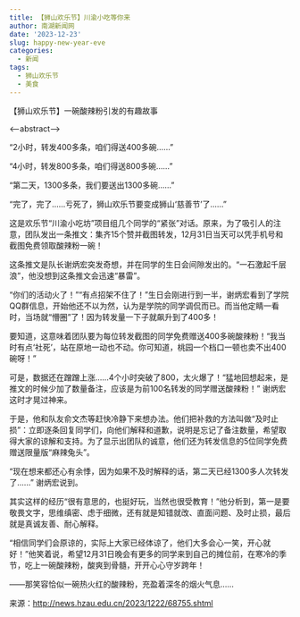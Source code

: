 ```yaml
---
title: 【狮山欢乐节】川渝小吃等你来
author: 南湖新闻网
date: '2023-12-23'
slug: happy-new-year-eve
categories:
  - 新闻
tags:
  - 狮山欢乐节
  - 美食
---
```


【狮山欢乐节】一碗酸辣粉引发的有趣故事

<--abstract-->

“2小时，转发400多条，咱们得送400多碗……”

“4小时，转发800多条，咱们得送800多碗……”

“第二天，1300多条，我们要送出1300多碗……”

“完了，完了……亏死了，狮山欢乐节要变成狮山‘慈善节’了……”

这是欢乐节“川渝小吃坊”项目组几个同学的“紧张”对话。原来，为了吸引人的注意，团队发出一条推文：集齐15个赞并截图转发，12月31日当天可以凭手机号和截图免费领取酸辣粉一碗！

这条推文是队长谢炳宏突发奇想，并在同学的生日会间隙发出的。“一石激起千层浪”，他没想到这条推文会迅速“暴雷”。

“你们的活动火了！”“有点招架不住了！”生日会刚进行到一半，谢炳宏看到了学院QQ群信息，开始他还不以为然，认为是学院的同学调侃而已。而当他定睛一看时，当场就“懵圈”了！因为转发量一下子就飙升到了400多！

要知道，这意味着团队要为每位转发截图的同学免费赠送400多碗酸辣粉！“我当时有点‘社死’，站在原地一动也不动。你可知道，桃园一个档口一顿也卖不出400碗呀！”

可是，数据还在蹭蹭上涨……4个小时突破了800，太火爆了！“猛地回想起来，是推文的时候少加了数量备注，应该是为前100名转发的同学赠送酸辣粉！” 谢炳宏这时才晃过神来。

于是，他和队友俞文杰等赶快冷静下来想办法。他们把补救的方法叫做“及时止损”：立即逐条回复同学们，向他们解释和道歉，说明是忘记了备注数量，希望取得大家的谅解和支持。为了显示出团队的诚意，他们还为转发信息的5位同学免费赠送限量版“麻辣兔头”。

“现在想来都还心有余悸，因为如果不及时解释的话，第二天已经1300多人次转发了……” 谢炳宏说到。

其实这样的经历“很有意思的，也挺好玩，当然也很受教育！”他分析到，第一是要敬畏文字，思维缜密、虑于细微，还有就是知错就改、直面问题、及时止损，最后就是真诚友善、耐心解释。

“相信同学们会原谅的，实际上大家已经体谅了，他们大多会心一笑，开心就好！”他笑着说，希望12月31日晚会有更多的同学来到自己的摊位前，在寒冷的季节，吃上一碗酸辣粉，酸爽到骨髓，开开心心守岁跨年！

——那笑容恰似一碗热火红的酸辣粉，充盈着深冬的烟火气息……

来源：<http://news.hzau.edu.cn/2023/1222/68755.shtml>